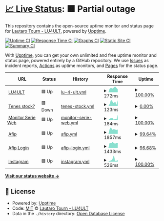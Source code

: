 # [📈 Live Status](https://lu4ult.github.io/upptime): <!--live status--> **🟧 Partial outage**

This repository contains the open-source uptime monitor and status page for [Lautaro Tourn - LU4ULT](https://lu4ult.com), powered by [Upptime](https://github.com/upptime/upptime).

[![Uptime CI](https://github.com/lu4ult/upptime/workflows/Uptime%20CI/badge.svg)](https://github.com/lu4ult/upptime/actions?query=workflow%3A%22Uptime+CI%22)
[![Response Time CI](https://github.com/lu4ult/upptime/workflows/Response%20Time%20CI/badge.svg)](https://github.com/lu4ult/upptime/actions?query=workflow%3A%22Response+Time+CI%22)
[![Graphs CI](https://github.com/lu4ult/upptime/workflows/Graphs%20CI/badge.svg)](https://github.com/lu4ult/upptime/actions?query=workflow%3A%22Graphs+CI%22)
[![Static Site CI](https://github.com/lu4ult/upptime/workflows/Static%20Site%20CI/badge.svg)](https://github.com/lu4ult/upptime/actions?query=workflow%3A%22Static+Site+CI%22)
[![Summary CI](https://github.com/lu4ult/upptime/workflows/Summary%20CI/badge.svg)](https://github.com/lu4ult/upptime/actions?query=workflow%3A%22Summary+CI%22)

With [Upptime](https://upptime.js.org), you can get your own unlimited and free uptime monitor and status page, powered entirely by a GitHub repository. We use [Issues](https://github.com/lu4ult/upptime/issues) as incident reports, [Actions](https://github.com/lu4ult/upptime/actions) as uptime monitors, and [Pages](https://lu4ult.github.io/upptime) for the status page.

<!--start: status pages-->
<!-- This summary is generated by Upptime (https://github.com/upptime/upptime) -->
<!-- Do not edit this manually, your changes will be overwritten -->
<!-- prettier-ignore -->
| URL | Status | History | Response Time | Uptime |
| --- | ------ | ------- | ------------- | ------ |
| <img alt="" src="https://icons.duckduckgo.com/ip3/lu4ult.com.ico" height="13"> [LU4ULT](https://lu4ult.com) | 🟩 Up | [lu-4-ult.yml](https://github.com/lu4ult/upptime/commits/HEAD/history/lu-4-ult.yml) | <details><summary><img alt="Response time graph" src="./graphs/lu-4-ult/response-time-week.png" height="20"> 272ms</summary><br><a href="https://lu4ult.github.io/upptime/history/lu-4-ult"><img alt="Response time 266" src="https://img.shields.io/endpoint?url=https%3A%2F%2Fraw.githubusercontent.com%2Flu4ult%2Fupptime%2FHEAD%2Fapi%2Flu-4-ult%2Fresponse-time.json"></a><br><a href="https://lu4ult.github.io/upptime/history/lu-4-ult"><img alt="24-hour response time 267" src="https://img.shields.io/endpoint?url=https%3A%2F%2Fraw.githubusercontent.com%2Flu4ult%2Fupptime%2FHEAD%2Fapi%2Flu-4-ult%2Fresponse-time-day.json"></a><br><a href="https://lu4ult.github.io/upptime/history/lu-4-ult"><img alt="7-day response time 272" src="https://img.shields.io/endpoint?url=https%3A%2F%2Fraw.githubusercontent.com%2Flu4ult%2Fupptime%2FHEAD%2Fapi%2Flu-4-ult%2Fresponse-time-week.json"></a><br><a href="https://lu4ult.github.io/upptime/history/lu-4-ult"><img alt="30-day response time 263" src="https://img.shields.io/endpoint?url=https%3A%2F%2Fraw.githubusercontent.com%2Flu4ult%2Fupptime%2FHEAD%2Fapi%2Flu-4-ult%2Fresponse-time-month.json"></a><br><a href="https://lu4ult.github.io/upptime/history/lu-4-ult"><img alt="1-year response time 266" src="https://img.shields.io/endpoint?url=https%3A%2F%2Fraw.githubusercontent.com%2Flu4ult%2Fupptime%2FHEAD%2Fapi%2Flu-4-ult%2Fresponse-time-year.json"></a></details> | <details><summary><a href="https://lu4ult.github.io/upptime/history/lu-4-ult">100.00%</a></summary><a href="https://lu4ult.github.io/upptime/history/lu-4-ult"><img alt="All-time uptime 99.99%" src="https://img.shields.io/endpoint?url=https%3A%2F%2Fraw.githubusercontent.com%2Flu4ult%2Fupptime%2FHEAD%2Fapi%2Flu-4-ult%2Fuptime.json"></a><br><a href="https://lu4ult.github.io/upptime/history/lu-4-ult"><img alt="24-hour uptime 100.00%" src="https://img.shields.io/endpoint?url=https%3A%2F%2Fraw.githubusercontent.com%2Flu4ult%2Fupptime%2FHEAD%2Fapi%2Flu-4-ult%2Fuptime-day.json"></a><br><a href="https://lu4ult.github.io/upptime/history/lu-4-ult"><img alt="7-day uptime 100.00%" src="https://img.shields.io/endpoint?url=https%3A%2F%2Fraw.githubusercontent.com%2Flu4ult%2Fupptime%2FHEAD%2Fapi%2Flu-4-ult%2Fuptime-week.json"></a><br><a href="https://lu4ult.github.io/upptime/history/lu-4-ult"><img alt="30-day uptime 100.00%" src="https://img.shields.io/endpoint?url=https%3A%2F%2Fraw.githubusercontent.com%2Flu4ult%2Fupptime%2FHEAD%2Fapi%2Flu-4-ult%2Fuptime-month.json"></a><br><a href="https://lu4ult.github.io/upptime/history/lu-4-ult"><img alt="1-year uptime 99.99%" src="https://img.shields.io/endpoint?url=https%3A%2F%2Fraw.githubusercontent.com%2Flu4ult%2Fupptime%2FHEAD%2Fapi%2Flu-4-ult%2Fuptime-year.json"></a></details>
| <img alt="" src="https://icons.duckduckgo.com/ip3/friendly-bublanina-3c840e.netlify.app.ico" height="13"> [Tenes stock?](https://friendly-bublanina-3c840e.netlify.app/) | 🟥 Down | [tenes-stock.yml](https://github.com/lu4ult/upptime/commits/HEAD/history/tenes-stock.yml) | <details><summary><img alt="Response time graph" src="./graphs/tenes-stock/response-time-week.png" height="20"> 123ms</summary><br><a href="https://lu4ult.github.io/upptime/history/tenes-stock"><img alt="Response time 319" src="https://img.shields.io/endpoint?url=https%3A%2F%2Fraw.githubusercontent.com%2Flu4ult%2Fupptime%2FHEAD%2Fapi%2Ftenes-stock%2Fresponse-time.json"></a><br><a href="https://lu4ult.github.io/upptime/history/tenes-stock"><img alt="24-hour response time 149" src="https://img.shields.io/endpoint?url=https%3A%2F%2Fraw.githubusercontent.com%2Flu4ult%2Fupptime%2FHEAD%2Fapi%2Ftenes-stock%2Fresponse-time-day.json"></a><br><a href="https://lu4ult.github.io/upptime/history/tenes-stock"><img alt="7-day response time 123" src="https://img.shields.io/endpoint?url=https%3A%2F%2Fraw.githubusercontent.com%2Flu4ult%2Fupptime%2FHEAD%2Fapi%2Ftenes-stock%2Fresponse-time-week.json"></a><br><a href="https://lu4ult.github.io/upptime/history/tenes-stock"><img alt="30-day response time 122" src="https://img.shields.io/endpoint?url=https%3A%2F%2Fraw.githubusercontent.com%2Flu4ult%2Fupptime%2FHEAD%2Fapi%2Ftenes-stock%2Fresponse-time-month.json"></a><br><a href="https://lu4ult.github.io/upptime/history/tenes-stock"><img alt="1-year response time 319" src="https://img.shields.io/endpoint?url=https%3A%2F%2Fraw.githubusercontent.com%2Flu4ult%2Fupptime%2FHEAD%2Fapi%2Ftenes-stock%2Fresponse-time-year.json"></a></details> | <details><summary><a href="https://lu4ult.github.io/upptime/history/tenes-stock">0.00%</a></summary><a href="https://lu4ult.github.io/upptime/history/tenes-stock"><img alt="All-time uptime 57.77%" src="https://img.shields.io/endpoint?url=https%3A%2F%2Fraw.githubusercontent.com%2Flu4ult%2Fupptime%2FHEAD%2Fapi%2Ftenes-stock%2Fuptime.json"></a><br><a href="https://lu4ult.github.io/upptime/history/tenes-stock"><img alt="24-hour uptime 0.00%" src="https://img.shields.io/endpoint?url=https%3A%2F%2Fraw.githubusercontent.com%2Flu4ult%2Fupptime%2FHEAD%2Fapi%2Ftenes-stock%2Fuptime-day.json"></a><br><a href="https://lu4ult.github.io/upptime/history/tenes-stock"><img alt="7-day uptime 0.00%" src="https://img.shields.io/endpoint?url=https%3A%2F%2Fraw.githubusercontent.com%2Flu4ult%2Fupptime%2FHEAD%2Fapi%2Ftenes-stock%2Fuptime-week.json"></a><br><a href="https://lu4ult.github.io/upptime/history/tenes-stock"><img alt="30-day uptime 7.96%" src="https://img.shields.io/endpoint?url=https%3A%2F%2Fraw.githubusercontent.com%2Flu4ult%2Fupptime%2FHEAD%2Fapi%2Ftenes-stock%2Fuptime-month.json"></a><br><a href="https://lu4ult.github.io/upptime/history/tenes-stock"><img alt="1-year uptime 57.77%" src="https://img.shields.io/endpoint?url=https%3A%2F%2Fraw.githubusercontent.com%2Flu4ult%2Fupptime%2FHEAD%2Fapi%2Ftenes-stock%2Fuptime-year.json"></a></details>
| <img alt="" src="https://icons.duckduckgo.com/ip3/playful-paletas-599515.netlify.app.ico" height="13"> [Monitor Serie Web](https://playful-paletas-599515.netlify.app/) | 🟩 Up | [monitor-serie-web.yml](https://github.com/lu4ult/upptime/commits/HEAD/history/monitor-serie-web.yml) | <details><summary><img alt="Response time graph" src="./graphs/monitor-serie-web/response-time-week.png" height="20"> 184ms</summary><br><a href="https://lu4ult.github.io/upptime/history/monitor-serie-web"><img alt="Response time 236" src="https://img.shields.io/endpoint?url=https%3A%2F%2Fraw.githubusercontent.com%2Flu4ult%2Fupptime%2FHEAD%2Fapi%2Fmonitor-serie-web%2Fresponse-time.json"></a><br><a href="https://lu4ult.github.io/upptime/history/monitor-serie-web"><img alt="24-hour response time 197" src="https://img.shields.io/endpoint?url=https%3A%2F%2Fraw.githubusercontent.com%2Flu4ult%2Fupptime%2FHEAD%2Fapi%2Fmonitor-serie-web%2Fresponse-time-day.json"></a><br><a href="https://lu4ult.github.io/upptime/history/monitor-serie-web"><img alt="7-day response time 184" src="https://img.shields.io/endpoint?url=https%3A%2F%2Fraw.githubusercontent.com%2Flu4ult%2Fupptime%2FHEAD%2Fapi%2Fmonitor-serie-web%2Fresponse-time-week.json"></a><br><a href="https://lu4ult.github.io/upptime/history/monitor-serie-web"><img alt="30-day response time 168" src="https://img.shields.io/endpoint?url=https%3A%2F%2Fraw.githubusercontent.com%2Flu4ult%2Fupptime%2FHEAD%2Fapi%2Fmonitor-serie-web%2Fresponse-time-month.json"></a><br><a href="https://lu4ult.github.io/upptime/history/monitor-serie-web"><img alt="1-year response time 236" src="https://img.shields.io/endpoint?url=https%3A%2F%2Fraw.githubusercontent.com%2Flu4ult%2Fupptime%2FHEAD%2Fapi%2Fmonitor-serie-web%2Fresponse-time-year.json"></a></details> | <details><summary><a href="https://lu4ult.github.io/upptime/history/monitor-serie-web">100.00%</a></summary><a href="https://lu4ult.github.io/upptime/history/monitor-serie-web"><img alt="All-time uptime 100.00%" src="https://img.shields.io/endpoint?url=https%3A%2F%2Fraw.githubusercontent.com%2Flu4ult%2Fupptime%2FHEAD%2Fapi%2Fmonitor-serie-web%2Fuptime.json"></a><br><a href="https://lu4ult.github.io/upptime/history/monitor-serie-web"><img alt="24-hour uptime 100.00%" src="https://img.shields.io/endpoint?url=https%3A%2F%2Fraw.githubusercontent.com%2Flu4ult%2Fupptime%2FHEAD%2Fapi%2Fmonitor-serie-web%2Fuptime-day.json"></a><br><a href="https://lu4ult.github.io/upptime/history/monitor-serie-web"><img alt="7-day uptime 100.00%" src="https://img.shields.io/endpoint?url=https%3A%2F%2Fraw.githubusercontent.com%2Flu4ult%2Fupptime%2FHEAD%2Fapi%2Fmonitor-serie-web%2Fuptime-week.json"></a><br><a href="https://lu4ult.github.io/upptime/history/monitor-serie-web"><img alt="30-day uptime 100.00%" src="https://img.shields.io/endpoint?url=https%3A%2F%2Fraw.githubusercontent.com%2Flu4ult%2Fupptime%2FHEAD%2Fapi%2Fmonitor-serie-web%2Fuptime-month.json"></a><br><a href="https://lu4ult.github.io/upptime/history/monitor-serie-web"><img alt="1-year uptime 100.00%" src="https://img.shields.io/endpoint?url=https%3A%2F%2Fraw.githubusercontent.com%2Flu4ult%2Fupptime%2FHEAD%2Fapi%2Fmonitor-serie-web%2Fuptime-year.json"></a></details>
| <img alt="" src="https://icons.duckduckgo.com/ip3/www.afip.gob.ar.ico" height="13"> [Afip](https://www.afip.gob.ar/landing/default.asp) | 🟩 Up | [afip.yml](https://github.com/lu4ult/upptime/commits/HEAD/history/afip.yml) | <details><summary><img alt="Response time graph" src="./graphs/afip/response-time-week.png" height="20"> 1857ms</summary><br><a href="https://lu4ult.github.io/upptime/history/afip"><img alt="Response time 1858" src="https://img.shields.io/endpoint?url=https%3A%2F%2Fraw.githubusercontent.com%2Flu4ult%2Fupptime%2FHEAD%2Fapi%2Fafip%2Fresponse-time.json"></a><br><a href="https://lu4ult.github.io/upptime/history/afip"><img alt="24-hour response time 1694" src="https://img.shields.io/endpoint?url=https%3A%2F%2Fraw.githubusercontent.com%2Flu4ult%2Fupptime%2FHEAD%2Fapi%2Fafip%2Fresponse-time-day.json"></a><br><a href="https://lu4ult.github.io/upptime/history/afip"><img alt="7-day response time 1857" src="https://img.shields.io/endpoint?url=https%3A%2F%2Fraw.githubusercontent.com%2Flu4ult%2Fupptime%2FHEAD%2Fapi%2Fafip%2Fresponse-time-week.json"></a><br><a href="https://lu4ult.github.io/upptime/history/afip"><img alt="30-day response time 1977" src="https://img.shields.io/endpoint?url=https%3A%2F%2Fraw.githubusercontent.com%2Flu4ult%2Fupptime%2FHEAD%2Fapi%2Fafip%2Fresponse-time-month.json"></a><br><a href="https://lu4ult.github.io/upptime/history/afip"><img alt="1-year response time 1858" src="https://img.shields.io/endpoint?url=https%3A%2F%2Fraw.githubusercontent.com%2Flu4ult%2Fupptime%2FHEAD%2Fapi%2Fafip%2Fresponse-time-year.json"></a></details> | <details><summary><a href="https://lu4ult.github.io/upptime/history/afip">99.64%</a></summary><a href="https://lu4ult.github.io/upptime/history/afip"><img alt="All-time uptime 99.97%" src="https://img.shields.io/endpoint?url=https%3A%2F%2Fraw.githubusercontent.com%2Flu4ult%2Fupptime%2FHEAD%2Fapi%2Fafip%2Fuptime.json"></a><br><a href="https://lu4ult.github.io/upptime/history/afip"><img alt="24-hour uptime 100.00%" src="https://img.shields.io/endpoint?url=https%3A%2F%2Fraw.githubusercontent.com%2Flu4ult%2Fupptime%2FHEAD%2Fapi%2Fafip%2Fuptime-day.json"></a><br><a href="https://lu4ult.github.io/upptime/history/afip"><img alt="7-day uptime 99.64%" src="https://img.shields.io/endpoint?url=https%3A%2F%2Fraw.githubusercontent.com%2Flu4ult%2Fupptime%2FHEAD%2Fapi%2Fafip%2Fuptime-week.json"></a><br><a href="https://lu4ult.github.io/upptime/history/afip"><img alt="30-day uptime 99.87%" src="https://img.shields.io/endpoint?url=https%3A%2F%2Fraw.githubusercontent.com%2Flu4ult%2Fupptime%2FHEAD%2Fapi%2Fafip%2Fuptime-month.json"></a><br><a href="https://lu4ult.github.io/upptime/history/afip"><img alt="1-year uptime 99.97%" src="https://img.shields.io/endpoint?url=https%3A%2F%2Fraw.githubusercontent.com%2Flu4ult%2Fupptime%2FHEAD%2Fapi%2Fafip%2Fuptime-year.json"></a></details>
| <img alt="" src="https://icons.duckduckgo.com/ip3/auth.afip.gob.ar.ico" height="13"> [Afip Login](https://auth.afip.gob.ar/contribuyente_/login.xhtml) | 🟩 Up | [afip-login.yml](https://github.com/lu4ult/upptime/commits/HEAD/history/afip-login.yml) | <details><summary><img alt="Response time graph" src="./graphs/afip-login/response-time-week.png" height="20"> 1433ms</summary><br><a href="https://lu4ult.github.io/upptime/history/afip-login"><img alt="Response time 1607" src="https://img.shields.io/endpoint?url=https%3A%2F%2Fraw.githubusercontent.com%2Flu4ult%2Fupptime%2FHEAD%2Fapi%2Fafip-login%2Fresponse-time.json"></a><br><a href="https://lu4ult.github.io/upptime/history/afip-login"><img alt="24-hour response time 1493" src="https://img.shields.io/endpoint?url=https%3A%2F%2Fraw.githubusercontent.com%2Flu4ult%2Fupptime%2FHEAD%2Fapi%2Fafip-login%2Fresponse-time-day.json"></a><br><a href="https://lu4ult.github.io/upptime/history/afip-login"><img alt="7-day response time 1433" src="https://img.shields.io/endpoint?url=https%3A%2F%2Fraw.githubusercontent.com%2Flu4ult%2Fupptime%2FHEAD%2Fapi%2Fafip-login%2Fresponse-time-week.json"></a><br><a href="https://lu4ult.github.io/upptime/history/afip-login"><img alt="30-day response time 1595" src="https://img.shields.io/endpoint?url=https%3A%2F%2Fraw.githubusercontent.com%2Flu4ult%2Fupptime%2FHEAD%2Fapi%2Fafip-login%2Fresponse-time-month.json"></a><br><a href="https://lu4ult.github.io/upptime/history/afip-login"><img alt="1-year response time 1607" src="https://img.shields.io/endpoint?url=https%3A%2F%2Fraw.githubusercontent.com%2Flu4ult%2Fupptime%2FHEAD%2Fapi%2Fafip-login%2Fresponse-time-year.json"></a></details> | <details><summary><a href="https://lu4ult.github.io/upptime/history/afip-login">96.68%</a></summary><a href="https://lu4ult.github.io/upptime/history/afip-login"><img alt="All-time uptime 99.82%" src="https://img.shields.io/endpoint?url=https%3A%2F%2Fraw.githubusercontent.com%2Flu4ult%2Fupptime%2FHEAD%2Fapi%2Fafip-login%2Fuptime.json"></a><br><a href="https://lu4ult.github.io/upptime/history/afip-login"><img alt="24-hour uptime 100.00%" src="https://img.shields.io/endpoint?url=https%3A%2F%2Fraw.githubusercontent.com%2Flu4ult%2Fupptime%2FHEAD%2Fapi%2Fafip-login%2Fuptime-day.json"></a><br><a href="https://lu4ult.github.io/upptime/history/afip-login"><img alt="7-day uptime 96.68%" src="https://img.shields.io/endpoint?url=https%3A%2F%2Fraw.githubusercontent.com%2Flu4ult%2Fupptime%2FHEAD%2Fapi%2Fafip-login%2Fuptime-week.json"></a><br><a href="https://lu4ult.github.io/upptime/history/afip-login"><img alt="30-day uptime 99.24%" src="https://img.shields.io/endpoint?url=https%3A%2F%2Fraw.githubusercontent.com%2Flu4ult%2Fupptime%2FHEAD%2Fapi%2Fafip-login%2Fuptime-month.json"></a><br><a href="https://lu4ult.github.io/upptime/history/afip-login"><img alt="1-year uptime 99.82%" src="https://img.shields.io/endpoint?url=https%3A%2F%2Fraw.githubusercontent.com%2Flu4ult%2Fupptime%2FHEAD%2Fapi%2Fafip-login%2Fuptime-year.json"></a></details>
| <img alt="" src="https://icons.duckduckgo.com/ip3/www.instagram.com.ico" height="13"> [Instagram](https://www.instagram.com/) | 🟩 Up | [instagram.yml](https://github.com/lu4ult/upptime/commits/HEAD/history/instagram.yml) | <details><summary><img alt="Response time graph" src="./graphs/instagram/response-time-week.png" height="20"> 526ms</summary><br><a href="https://lu4ult.github.io/upptime/history/instagram"><img alt="Response time 489" src="https://img.shields.io/endpoint?url=https%3A%2F%2Fraw.githubusercontent.com%2Flu4ult%2Fupptime%2FHEAD%2Fapi%2Finstagram%2Fresponse-time.json"></a><br><a href="https://lu4ult.github.io/upptime/history/instagram"><img alt="24-hour response time 290" src="https://img.shields.io/endpoint?url=https%3A%2F%2Fraw.githubusercontent.com%2Flu4ult%2Fupptime%2FHEAD%2Fapi%2Finstagram%2Fresponse-time-day.json"></a><br><a href="https://lu4ult.github.io/upptime/history/instagram"><img alt="7-day response time 526" src="https://img.shields.io/endpoint?url=https%3A%2F%2Fraw.githubusercontent.com%2Flu4ult%2Fupptime%2FHEAD%2Fapi%2Finstagram%2Fresponse-time-week.json"></a><br><a href="https://lu4ult.github.io/upptime/history/instagram"><img alt="30-day response time 489" src="https://img.shields.io/endpoint?url=https%3A%2F%2Fraw.githubusercontent.com%2Flu4ult%2Fupptime%2FHEAD%2Fapi%2Finstagram%2Fresponse-time-month.json"></a><br><a href="https://lu4ult.github.io/upptime/history/instagram"><img alt="1-year response time 489" src="https://img.shields.io/endpoint?url=https%3A%2F%2Fraw.githubusercontent.com%2Flu4ult%2Fupptime%2FHEAD%2Fapi%2Finstagram%2Fresponse-time-year.json"></a></details> | <details><summary><a href="https://lu4ult.github.io/upptime/history/instagram">100.00%</a></summary><a href="https://lu4ult.github.io/upptime/history/instagram"><img alt="All-time uptime 100.00%" src="https://img.shields.io/endpoint?url=https%3A%2F%2Fraw.githubusercontent.com%2Flu4ult%2Fupptime%2FHEAD%2Fapi%2Finstagram%2Fuptime.json"></a><br><a href="https://lu4ult.github.io/upptime/history/instagram"><img alt="24-hour uptime 100.00%" src="https://img.shields.io/endpoint?url=https%3A%2F%2Fraw.githubusercontent.com%2Flu4ult%2Fupptime%2FHEAD%2Fapi%2Finstagram%2Fuptime-day.json"></a><br><a href="https://lu4ult.github.io/upptime/history/instagram"><img alt="7-day uptime 100.00%" src="https://img.shields.io/endpoint?url=https%3A%2F%2Fraw.githubusercontent.com%2Flu4ult%2Fupptime%2FHEAD%2Fapi%2Finstagram%2Fuptime-week.json"></a><br><a href="https://lu4ult.github.io/upptime/history/instagram"><img alt="30-day uptime 100.00%" src="https://img.shields.io/endpoint?url=https%3A%2F%2Fraw.githubusercontent.com%2Flu4ult%2Fupptime%2FHEAD%2Fapi%2Finstagram%2Fuptime-month.json"></a><br><a href="https://lu4ult.github.io/upptime/history/instagram"><img alt="1-year uptime 100.00%" src="https://img.shields.io/endpoint?url=https%3A%2F%2Fraw.githubusercontent.com%2Flu4ult%2Fupptime%2FHEAD%2Fapi%2Finstagram%2Fuptime-year.json"></a></details>

<!--end: status pages-->

[**Visit our status website →**](https://lu4ult.github.io/upptime)

## 📄 License

- Powered by: [Upptime](https://github.com/upptime/upptime)
- Code: [MIT](./LICENSE) © [Lautaro Tourn - LU4ULT](https://lu4ult.com)
- Data in the `./history` directory: [Open Database License](https://opendatacommons.org/licenses/odbl/1-0/)
